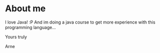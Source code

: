 # About me 

I love Java! :P And im doing a java course to get more experience with this programming language... 

Yours truly

Arne
